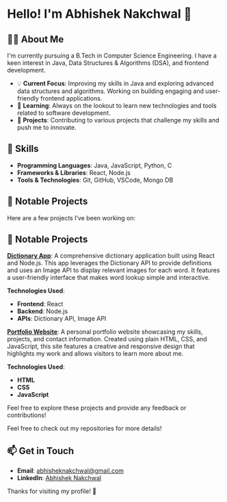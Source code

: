 # Hello! I'm Abhishek Nakchwal 👋

## 👨‍💻 About Me
I'm currently pursuing a B.Tech in Computer Science Engineering. I have a keen interest in Java, Data Structures & Algorithms (DSA), and frontend development.

- 💡 **Current Focus**: Improving my skills in Java and exploring advanced data structures and algorithms. Working on building engaging and user-friendly frontend applications.
- 🌱 **Learning**: Always on the lookout to learn new technologies and tools related to software development.
- 🚀 **Projects**: Contributing to various projects that challenge my skills and push me to innovate.

## 🔧 Skills
- **Programming Languages**: Java, JavaScript, Python, C
- **Frameworks & Libraries**: React, Node.js
- **Tools & Technologies**: Git, GitHub, VSCode, Mongo DB

## 🌟 Notable Projects
Here are a few projects I’ve been working on:

## 🌟 Notable Projects

**[Dictionary App]()**: A comprehensive dictionary application built using React and Node.js. This app leverages the Dictionary API to provide definitions and uses an Image API to display relevant images for each word. It features a user-friendly interface that makes word lookup simple and interactive.

**Technologies Used**:
- **Frontend**: React
- **Backend**: Node.js
- **APIs**: Dictionary API, Image API

**[Portfolio Website](nakchwal.netlify.app)**: A personal portfolio website showcasing my skills, projects, and contact information. Created using plain HTML, CSS, and JavaScript, this site features a creative and responsive design that highlights my work and allows visitors to learn more about me.

**Technologies Used**:
- **HTML**
- **CSS**
- **JavaScript**

Feel free to explore these projects and provide any feedback or contributions!


Feel free to check out my repositories for more details!

## 📫 Get in Touch
- **Email**: [abhisheknakchwal@gmail.com](mailto:abhisheknakchwal@gmail.com)
- **LinkedIn**: [Abhishek Nakchwal](www.linkedin.com/in/abhishek-nakchwal-85b108256)



Thanks for visiting my profile! 🚀

